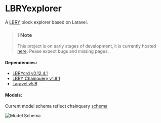 # LBRYexplorer
A [LBRY](https://lbry.com) block explorer based on Laravel.

 > ### :information_source:  Note
 > This project is on early stages of development, it is currently hosted [here](https://spallina.dev). Pease expect bugs and missing pages.

#### Dependencies:
* [LBRYcrd v0.12.4.1](https://github.com/lbryio/lbrycrd/releases/tag/v0.12.4.1)
* [LBRY Chainquery v1.8.1](https://github.com/lbryio/chainquery/releases/tag/v1.8.1)
* [Laravel v5.8](https://laravel.com/docs/5.8)

#### Models:
Current model schema reflect chainquery [schema](https://github.com/lbryio/chainquery/blob/master/db/chainquery_schema.sql)

![Model Schema](https://spee.ch/@SK3LA:3/chainqueryschema2.svg)
